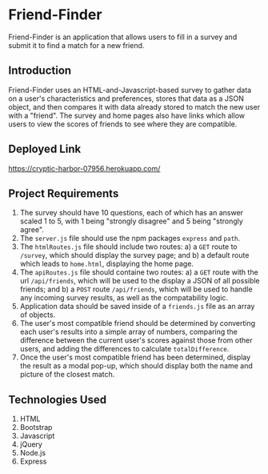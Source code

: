 # Friend-Finder
Friend-Finder is an application that allows users to fill in a survey and submit it to find a match for a new friend.

## Introduction
Friend-Finder uses an HTML-and-Javascript-based survey to gather data on a user's characteristics and preferences, stores that data as a JSON object, and then compares it with data already stored to match the new user with a "friend".  The survey and home pages also have links which allow users to view the scores of friends to see where they are compatible.

## Deployed Link
https://cryptic-harbor-07956.herokuapp.com/

## Project Requirements
1. The survey should have 10 questions, each of which has an answer scaled 1 to 5, with 1 being "strongly disagree" and 5 being "strongly agree".
2. The `server.js` file should use the npm packages `express` and `path`.
3. The `htmlRoutes.js` file should include two routes: a) a `GET` route to `/survey`, which should display the survey page; and b) a default route which leads to `home.html`, displaying the home page.
4. The `apiRoutes.js` file should containe two routes: a) a `GET` route with the url `/api/friends`, which will be used to the display a JSON of all possible friends; and b) a `POST` route `/api/friends`, which will be used to handle any incoming survey results, as well as the compatability logic.
5. Application data should be saved inside of a `friends.js` file as an array of objects.
6. The user's most compatible friend should be determined by converting each user's results into a simple array of numbers, comparing the difference between the current user's scores against those from other users, and adding the differences to calculate `totalDifference`.
7. Once the user's most compatible friend has been determined, display the result as a modal pop-up, which should display both the name and picture of the closest match.

## Technologies Used
1. HTML
2. Bootstrap
3. Javascript
4. jQuery
5. Node.js
6. Express
